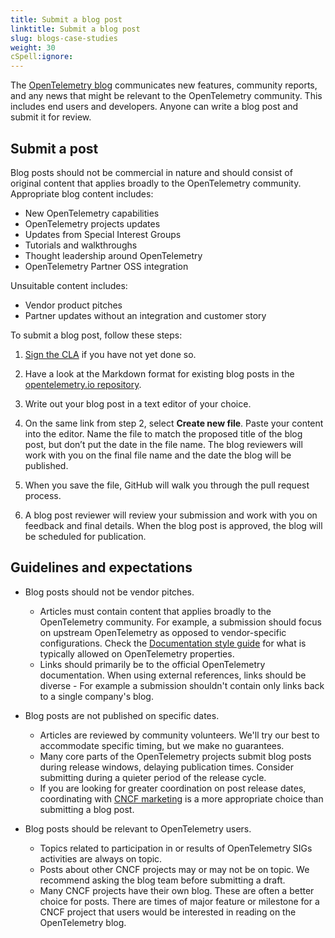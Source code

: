 ```yaml
---
title: Submit a blog post
linktitle: Submit a blog post
slug: blogs-case-studies
weight: 30
cSpell:ignore:
---
```


The [OpenTelemetry blog](/blog/) communicates new features, community reports,
and any news that might be relevant to the OpenTelemetry community. This
includes end users and developers. Anyone can write a blog post and submit it
for review.

## Submit a post

Blog posts should not be commercial in nature and should consist of original
content that applies broadly to the OpenTelemetry community. Appropriate blog
content includes:

- New OpenTelemetry capabilities
- OpenTelemetry projects updates
- Updates from Special Interest Groups
- Tutorials and walkthroughs
- Thought leadership around OpenTelemetry
- OpenTelemetry Partner OSS integration

Unsuitable content includes:

- Vendor product pitches
- Partner updates without an integration and customer story

To submit a blog post, follow these steps:

1. [Sign the CLA](https://docs.linuxfoundation.org/lfx/easycla/contributors)
   if you have not yet done so.

1. Have a look at the Markdown format for existing blog posts in the
   [opentelemetry.io repository](https://github.com/open-telemetry/opentelemetry.io/tree/main/content/en/blog).

1. Write out your blog post in a text editor of your choice.

1. On the same link from step 2, select **Create new file**. Paste your content into the editor.
   Name the file to match the proposed title of the blog post, but don’t put the date in the file name.
   The blog reviewers will work with you on the final file name and the date the blog will be published.

1. When you save the file, GitHub will walk you through the pull request process.

1. A blog post reviewer will review your submission and work with you on feedback and final details.
   When the blog post is approved, the blog will be scheduled for publication.

## Guidelines and expectations

- Blog posts should not be vendor pitches. 

  - Articles must contain content that applies broadly to the OpenTelemetry community. For example, a
    submission should focus on upstream OpenTelemetry as opposed to vendor-specific configurations.
    Check the [Documentation style guide](/docs/contribute/style/content-guide/#what-s-allowed) for
    what is typically allowed on OpenTelemetry properties. 
  - Links should primarily be to the official OpenTelemetry documentation. When using external
    references, links should be diverse - For example a submission shouldn't contain only links
    back to a single company's blog.

- Blog posts are not published on specific dates.

  - Articles are reviewed by community volunteers. We'll try our best to accommodate specific
      timing, but we make no guarantees.
  - Many core parts of the OpenTelemetry projects submit blog posts during release windows, delaying
    publication times. Consider submitting during a quieter period of the release cycle.
  - If you are looking for greater coordination on post release dates, coordinating with
    [CNCF marketing](https://www.cncf.io/about/contact/) is a more appropriate choice than submitting a blog post.

- Blog posts should be relevant to OpenTelemetry users.

  - Topics related to participation in or results of OpenTelemetry SIGs activities are always on
    topic.
  - Posts about other CNCF projects may or may not be on topic. We recommend asking the blog team
    before submitting a draft.
  - Many CNCF projects have their own blog. These are often a better choice for posts. There are
    times of major feature or milestone for a CNCF project that users would be interested in
    reading on the OpenTelemetry blog.
